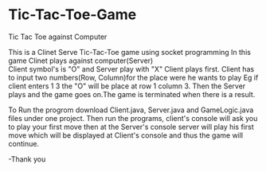 # Tic-Tac-Toe-Game
Tic Tac Toe against Computer

This is a Clinet Serve Tic-Tac-Toe game using socket programming 
In this game Clinet plays against computer(Server)<br/>
Client symbol's is "O" and Server play with "X" 
Client plays first.
Client has to input two numbers(Row, Column)for the place were he wants to play
Eg if client enters 1 3 the "O" will be place at row 1 column 3. Then the Server plays and the game goes on.The game is terminated when there is a result.</br>

To Run the progrom download Client.java, Server.java and GameLogic.java files under one project. Then run the programs, client's console will ask you to play your first move then at the Server's console server will play his first move which will be displayed at Client's console and thus the game will continue.</br>

-Thank you




